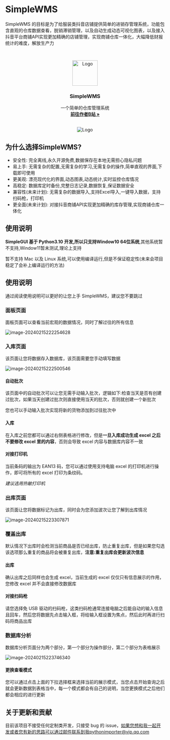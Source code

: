 # SimpleWMS

SimpleWMS 的目标是为了给服装类抖音店铺提供简单的进销存管理系统，功能包含直观的仓库数据查看，脱销滞销管理，以及自动生成动态可视化图表，以及接入抖音平台商铺API实现更加精确的店铺管理，实现商铺仓库一体化，大幅降低财报统计的难度，解放生产力

<br />

<p align="center">
  <a href="./README.assets/image-20240215213907632.png">
    <img src="./README.assets/image-20240215213907632.png" alt="Logo" width="80" height="80">
  </a>

  <h3 align="center">SimpleWMS</h3>
  <p align="center">
    一个简单的仓库管理系统
    <br />
    <a href="https://space.bilibili.com/282527875"><strong>前往作者B站 »</strong></a>
    <br />
    <br />
  </p>
</p>

<p align="center"><img src="./README.assets/splash.png" alt="Logo"></p>

## 为什么选择SimpleWMS?

- 安全性: 完全离线,永久开源免费,数据保存在本地无需担心隐私问题
- 易上手: 无需复杂的配置,无需复杂的学习,无需复杂的操作,简单直观的界面,下载即可使用
- 更美观: 漂亮现代化的界面,动态图表,动态统计,实时监控仓库情况
- 高稳定: 数据库定时备份,完整日志记录,数据恢复,保证数据安全
- 兼容性(未来计划): 无需复杂的数据导入,支持Excel导入,一键导入数据，支持扫码枪，打印机
- 更全面(未来计划): 对接抖音商铺API实现更加精确的库存管理,实现商铺仓库一体化

## 使用说明

**SimpleGUI 基于 Python3.10 开发,所以只支持Window10 64位系统**,其他系统暂不支持,Window11暂未测试,理论上支持

暂不支持 Mac 以及 Linux 系统,可以使用编译运行,但是不保证稳定性(未来会项目稳定了会补上编译运行的方法)

## 使用说明

通过阅读使用说明可以更好的让您上手 SimpleWMS，建议您不要跳过

### 面板页面

面板页面可以查看当前宏观的数据情况，同时了解过往的所有信息

![image-20240215222254628](./README.assets/image-20240215222254628.png)

### 入库页面

该页面让您将数据存入数据库，该页面需要您手动填写数据

![image-20240215222500546](./README.assets/image-20240215222500546.png)

#### 自动批次

该页面中的自动批次可以让您无需手动输入批次，逻辑如下:检查当天是否有创建过批次，如果当天创建过批次则直接使用当天的批次，否则就创建一个新批次

您也可以手动输入批次实现将新的货物添加到过往批次中

#### 入库

在入库之前您都可以通过右侧表格进行修改，但是**一旦入库成功生成 excel 之后不要修改 excel 里的内容**，否则会导致  excel 内容与数据库内容不一致

#### 对接打印机

当前条码的输出为 EAN13 码，您可以通过使用支持电脑 excel 的打印机进行操作，即可将所有的 excel 打印为条纹码。

*建议选用热敏打印机*

### 出库页面

该页面让您将数据标记为出库，同时会为您添加波次让您了解到出库情况

![image-20240215223307871](./README.assets/image-20240215223307871.png)

### 覆盖出库

默认情况下出库时会检测当前商品是否已经出库，防止重复出库，但是如果您勾选该选项那么重复的商品将会被重复出库，**注意:重复出库会更新波次信息**

#### 出库

确认出库之后同样也会生成 excel，当前生成的 excel 仅仅只有信息展示的作用，您修改 excel 并不会直接修改数据库

#### 对接扫码枪

请您选择免 USB 驱动的扫码枪，这类扫码枪通常连接电脑之后能自动的输入信息且回车，然后您将数据先点击输入框，将给输入框设置为焦点，然后此时再进行扫码将商品出库

### 数据库分析

数据库分析页面分为两个部分，第一个部分为操作部分，第二个部分为表格展示

![image-20240215223746340](./README.assets/image-20240215223746340.png)

#### 更换查看模式

您可以通过点击上面的下拉选择框来选择当前的展示模式，当您点击开始查询之后就会更新数据到表格当中，每一个模式都会有自己的说明，当您更换模式之后他们都会相应的进行更新

## 关于更新和贡献

目前该项目不接受任何定制类开发，只接受 bug 的 issue，如果您想和我一起开发或者您有新的思路可以通过邮件联系到我pythonimporter@vip.qq.com
